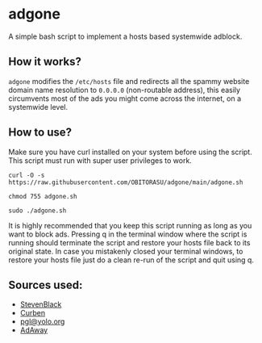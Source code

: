# adgone
A simple bash script to implement a hosts based systemwide adblock.

## How it works?
```adgone``` modifies the ```/etc/hosts``` file and redirects all the spammy website domain name resolution to ```0.0.0.0``` (non-routable address), this easily circumvents most of the ads you might come across the internet, on a systemwide level.

## How to use?
Make sure you have curl installed on your system before using the script.
This script must run with super user privileges to work.

```
curl -O -s https://raw.githubusercontent.com/OBITORASU/adgone/main/adgone.sh 

chmod 755 adgone.sh

sudo ./adgone.sh 
```
It is highly recommended that you keep this script running as long as you want to block ads. Pressing q in the terminal window where the script is running should terminate the script and restore your hosts file back to its original state. In case you mistakenly closed your terminal windows, to restore your hosts file just do a clean re-run of the script and quit using q.

## Sources used:

- [StevenBlack](https://raw.githubusercontent.com/StevenBlack/hosts/master/alternates/fakenews-gambling-porn-social/hosts)
- [Curben](https://curben.gitlab.io/malware-filter/urlhaus-filter-hosts.txt)
- [pgl@yolo.org](https://pgl.yoyo.org/adservers/serverlist.php\?hostformat\=hosts\&showintro\=0\&mimetype\=plaintext)
- [AdAway](https://adaway.org/hosts.txt)

